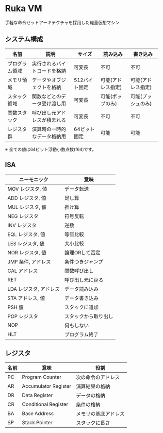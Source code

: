 # Ruka VM
手軽な命令セットアーキテクチャを採用した軽量仮想マシン

## システム構成
|名前|説明|サイズ|読み込み|書き込み|
|---|---|---|---|---|
|プログラム領域|実行されるバイトコードを格納|可変長|不可|不可|
|メモリ領域|データやオブジェクトを格納|512バイト固定|可能(アドレス指定)|可能(アドレス指定)|
|スタック領域|関数などとのデータ受け渡し用|可変長|可能(ポップのみ)|可能(プッシュのみ)|
|関数スタック|呼び出し元アドレスが積まれる|可変長|不可|不可|
|レジスタ群|演算時の一時的なデータ格納用|64ビット固定|可能|可能|

※ 全ての値は64ビット浮動小数点数(f64)です。

## ISA
|ニーモニック|意味|
|---|---|
|MOV レジスタ, 値|データ転送|
|ADD レジスタ, 値|足し算|
|MUL レジスタ, 値|掛け算|
|NEG レジスタ|符号反転|
|INV レジスタ|逆数|
|EQL レジスタ, 値|等価比較|
|LES レジスタ, 値|大小比較|
|NOR レジスタ, 値|論理ORして否定|
|JMP 条件, アドレス|条件つきジャンプ|
|CAL アドレス|関数呼び出し|
|RET|呼び出し元に戻る|
|LDA レジスタ, アドレス|データ読み込み|
|STA アドレス, 値|データ書き込み|
|PSH 値|スタックに追加|
|POP レジスタ|スタックから取り出し|
|NOP|何もしない|
|HLT|プログラム終了|

## レジスタ
|名前|意味|役割|
|---|---|---|
|PC|Program Counter|次の命令のアドレス|
|AR|Accumulator Register|演算結果の格納|
|DR|Data Register|データの格納|
|CR|Conditional Register|条件の格納|
|BA|Base Address|メモリの基底アドレス|
|SP|Stack Pointer|スタックに長さ|
